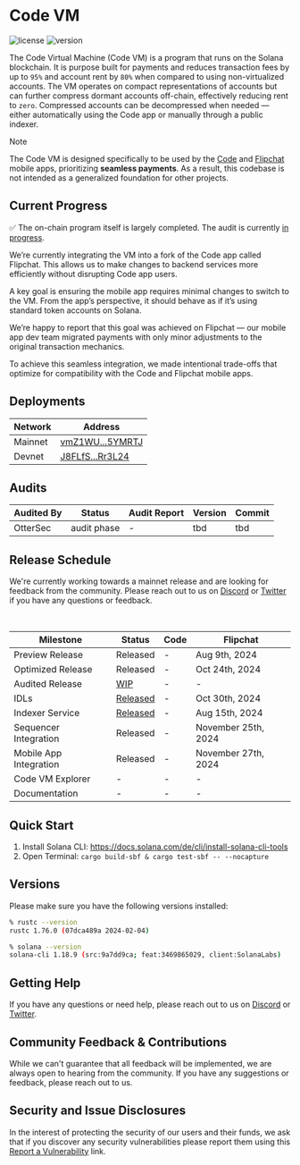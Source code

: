 # Code VM
![license][license-image]
![version][version-image]

[version-image]: https://img.shields.io/badge/version-0.2.0-blue.svg?style=flat
[license-image]: https://img.shields.io/badge/license-MIT-blue.svg?style=flat

The Code Virtual Machine (Code VM) is a program that runs on the Solana
blockchain. It is purpose built for payments and reduces transaction fees by up
to `95%` and account rent by `80%` when compared to using non-virtualized
accounts. The VM operates on compact representations of accounts but can further 
compress dormant accounts off-chain, effectively reducing rent to `zero`. 
Compressed accounts can be decompressed when needed — either automatically 
using the Code app or manually through a public indexer.

> [!NOTE]
> The Code VM is designed specifically to be used by the [Code](https://getcode.com) and [Flipchat](https://flipchat.xyz/) mobile apps, prioritizing **seamless payments**. As a result, this codebase is not intended as a generalized foundation for other projects.


## Current Progress

:white_check_mark: The on-chain program itself is largely completed. The audit is currently [in progress](https://github.com/code-payments/code-vm/pulls?q=is%3Apr+is%3Aclosed).

We’re currently integrating the VM into a fork of the Code app called Flipchat. 
This allows us to make changes to backend services more efficiently without 
disrupting Code app users. 

A key goal is ensuring the mobile app requires minimal changes to switch to the 
VM. From the app’s perspective, it should behave as if it’s using standard token 
accounts on Solana.

We’re happy to report that this goal was achieved on Flipchat — our mobile app 
dev team migrated payments with only minor adjustments to the original 
transaction mechanics.

To achieve this seamless integration, we made intentional trade-offs that optimize 
for compatibility with the Code and Flipchat mobile apps. 

## Deployments

| Network | Address |
| --- | --- |
| Mainnet | [vmZ1WU...5YMRTJ](https://explorer.solana.com/address/vmZ1WUq8SxjBWcaeTCvgJRZbS84R61uniFsQy5YMRTJ) |
| Devnet | [J8FLfS...Rr3L24](https://explorer.solana.com/address/J8FLfS8rqBcQ3hH8KTfQF3zBNG3r3uaG2WqfNoRr3L24?cluster=devnet) |

## Audits

| Audited By | Status | Audit Report | Version | Commit |
| --- | --- | --- | --- | --- |
| OtterSec | audit phase | - | tbd | tbd |


## Release Schedule

We're currently working towards a mainnet release and are looking for feedback
from the community. Please reach out to us on [Discord](https://discord.gg/T8Tpj8DBFp) or [Twitter](https://twitter.com/getcode) if you have any
questions or feedback.

<br>

| Milestone | Status | Code | Flipchat |
| --- | --- | --- | --- |
| Preview Release | Released | - | Aug 9th, 2024 |
| Optimized Release | Released | - | Oct 24th, 2024 |
| Audited Release | [WIP](https://github.com/code-payments/code-vm/pulls?q=is%3Apr+is%3Aclosed) | - | - |
| IDLs | [Released](https://github.com/code-payments/code-vm/blob/main/idl/code_vm.json) | - | Oct 30th, 2024 |
| Indexer Service | [Released](https://github.com/code-payments/code-vm-indexer) | - | Aug 15th, 2024 |
| Sequencer Integration | Released | - | November 25th, 2024 |
| Mobile App Integration | Released | - | November 27th, 2024 |
| Code VM Explorer | - | - | - |
| Documentation | - | - | - |

## Quick Start

1. Install Solana CLI: https://docs.solana.com/de/cli/install-solana-cli-tools
2. Open Terminal: `cargo build-sbf & cargo test-sbf -- --nocapture`


## Versions

Please make sure you have the following versions installed:

```bash
% rustc --version
rustc 1.76.0 (07dca489a 2024-02-04)

% solana --version
solana-cli 1.18.9 (src:9a7dd9ca; feat:3469865029, client:SolanaLabs)
```

## Getting Help

If you have any questions or need help, please reach out to us on [Discord](https://discord.gg/T8Tpj8DBFp) or [Twitter](https://twitter.com/getcode).

## Community Feedback & Contributions

While we can't guarantee that all feedback will be implemented, we are always 
open to hearing from the community. If you have any suggestions or feedback,
please reach out to us.

## Security and Issue Disclosures

In the interest of protecting the security of our users and their funds, we ask
that if you discover any security vulnerabilities please report them using this
[Report a Vulnerability](https://github.com/code-wallet/code-program-library/security/advisories/new)
link.


